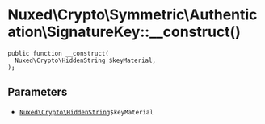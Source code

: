 # Nuxed\\Crypto\\Symmetric\\Authentication\\SignatureKey::__construct()




``` Hack
public function __construct(
  Nuxed\Crypto\HiddenString $keyMaterial,
);
```




## Parameters




+ [` Nuxed\Crypto\HiddenString `](<class.Nuxed.Crypto.HiddenString.md>)`` $keyMaterial ``